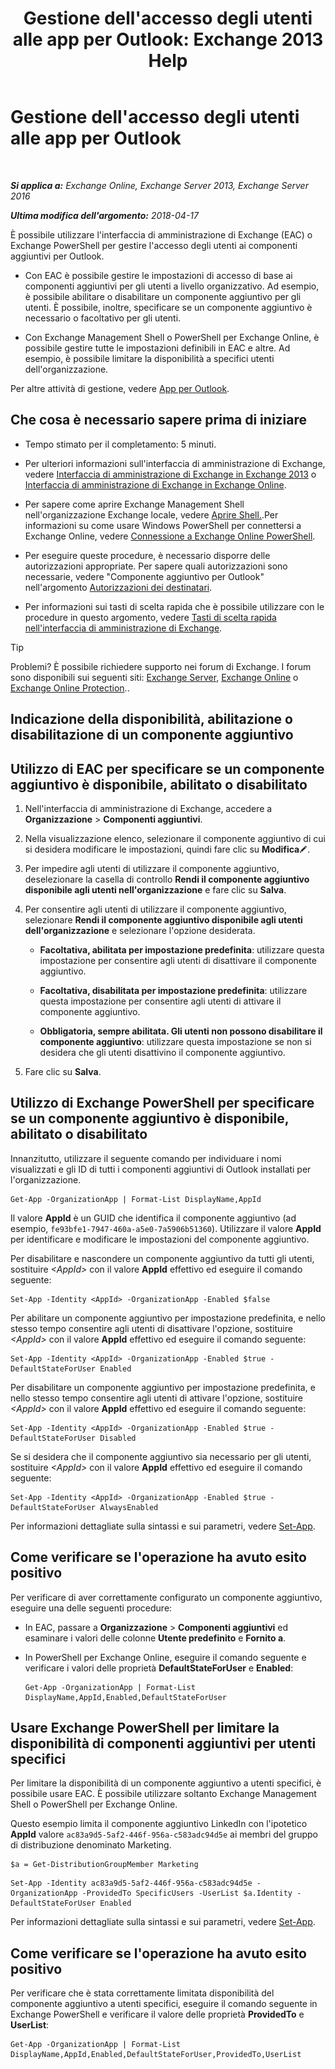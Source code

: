 ﻿---
title: "Gestione dell'accesso degli utenti alle app per Outlook: Exchange 2013 Help"
TOCTitle: Gestione dell'accesso degli utenti alle app per Outlook
ms:assetid: e5833dec-a23a-439e-ac03-92671817bff8
ms:mtpsurl: https://technet.microsoft.com/it-it/library/JJ943757(v=EXCHG.150)
ms:contentKeyID: 52063110
ms.date: 05/05/2018
mtps_version: v=EXCHG.150
ms.translationtype: HT
---

# Gestione dell'accesso degli utenti alle app per Outlook

 

_**Si applica a:** Exchange Online, Exchange Server 2013, Exchange Server 2016_

_**Ultima modifica dell'argomento:** 2018-04-17_

È possibile utilizzare l'interfaccia di amministrazione di Exchange (EAC) o Exchange PowerShell per gestire l'accesso degli utenti ai componenti aggiuntivi per Outlook.

  - Con EAC è possibile gestire le impostazioni di accesso di base ai componenti aggiuntivi per gli utenti a livello organizzativo. Ad esempio, è possibile abilitare o disabilitare un componente aggiuntivo per gli utenti. È possibile, inoltre, specificare se un componente aggiuntivo è necessario o facoltativo per gli utenti.

  - Con Exchange Management Shell o PowerShell per Exchange Online, è possibile gestire tutte le impostazioni definibili in EAC e altre. Ad esempio, è possibile limitare la disponibilità a specifici utenti dell'organizzazione.

Per altre attività di gestione, vedere [App per Outlook](add-ins-for-outlook-exchange-2013-help.md).

## Che cosa è necessario sapere prima di iniziare

  - Tempo stimato per il completamento: 5 minuti.

  - Per ulteriori informazioni sull'interfaccia di amministrazione di Exchange, vedere [Interfaccia di amministrazione di Exchange in Exchange 2013](exchange-admin-center-in-exchange-2013-exchange-2013-help.md) o [Interfaccia di amministrazione di Exchange in Exchange Online](https://technet.microsoft.com/it-it/library/jj200743\(v=exchg.150\)).

  - Per sapere come aprire Exchange Management Shell nell'organizzazione Exchange locale, vedere [Aprire Shell.](https://technet.microsoft.com/it-it/library/dd638134\(v=exchg.150\)).Per informazioni su come usare Windows PowerShell per connettersi a Exchange Online, vedere [Connessione a Exchange Online PowerShell](https://go.microsoft.com/fwlink/p/?linkid=396554).

  - Per eseguire queste procedure, è necessario disporre delle autorizzazioni appropriate. Per sapere quali autorizzazioni sono necessarie, vedere "Componente aggiuntivo per Outlook" nell'argomento [Autorizzazioni dei destinatari](recipients-permissions-exchange-2013-help.md).

  - Per informazioni sui tasti di scelta rapida che è possibile utilizzare con le procedure in questo argomento, vedere [Tasti di scelta rapida nell'interfaccia di amministrazione di Exchange](keyboard-shortcuts-in-the-exchange-admin-center-exchange-online-protection-help.md).


> [!TIP]
> Problemi? È possibile richiedere supporto nei forum di Exchange. I forum sono disponibili sui seguenti siti: <A href="https://go.microsoft.com/fwlink/p/?linkid=60612">Exchange Server</A>, <A href="https://go.microsoft.com/fwlink/p/?linkid=267542">Exchange Online</A> o <A href="https://go.microsoft.com/fwlink/p/?linkid=285351">Exchange Online Protection</A>..



## Indicazione della disponibilità, abilitazione o disabilitazione di un componente aggiuntivo

## Utilizzo di EAC per specificare se un componente aggiuntivo è disponibile, abilitato o disabilitato

1.  Nell'interfaccia di amministrazione di Exchange, accedere a **Organizzazione** \> **Componenti aggiuntivi**.

2.  Nella visualizzazione elenco, selezionare il componente aggiuntivo di cui si desidera modificare le impostazioni, quindi fare clic su **Modifica**![Icona Modifica](images/JJ218640.6f53ccb2-1f13-4c02-bea0-30690e6ea71d(EXCHG.150).gif "Icona Modifica").

3.  Per impedire agli utenti di utilizzare il componente aggiuntivo, deselezionare la casella di controllo **Rendi il componente aggiuntivo disponibile agli utenti nell'organizzazione** e fare clic su **Salva**.

4.  Per consentire agli utenti di utilizzare il componente aggiuntivo, selezionare **Rendi il componente aggiuntivo disponibile agli utenti dell'organizzazione** e selezionare l'opzione desiderata.
    
      - **Facoltativa, abilitata per impostazione predefinita**: utilizzare questa impostazione per consentire agli utenti di disattivare il componente aggiuntivo.
    
      - **Facoltativa, disabilitata per impostazione predefinita**: utilizzare questa impostazione per consentire agli utenti di attivare il componente aggiuntivo.
    
      - **Obbligatoria, sempre abilitata. Gli utenti non possono disabilitare il componente aggiuntivo**: utilizzare questa impostazione se non si desidera che gli utenti disattivino il componente aggiuntivo.

5.  Fare clic su **Salva**.

## Utilizzo di Exchange PowerShell per specificare se un componente aggiuntivo è disponibile, abilitato o disabilitato

Innanzitutto, utilizzare il seguente comando per individuare i nomi visualizzati e gli ID di tutti i componenti aggiuntivi di Outlook installati per l'organizzazione.

    Get-App -OrganizationApp | Format-List DisplayName,AppId

Il valore **AppId** è un GUID che identifica il componente aggiuntivo (ad esempio, `fe93bfe1-7947-460a-a5e0-7a5906b51360`). Utilizzare il valore **AppId** per identificare e modificare le impostazioni del componente aggiuntivo.

Per disabilitare e nascondere un componente aggiuntivo da tutti gli utenti, sostituire *\<AppId\>* con il valore **AppId** effettivo ed eseguire il comando seguente:

    Set-App -Identity <AppId> -OrganizationApp -Enabled $false

Per abilitare un componente aggiuntivo per impostazione predefinita, e nello stesso tempo consentire agli utenti di disattivare l'opzione, sostituire *\<AppId\>* con il valore **AppId** effettivo ed eseguire il comando seguente:

    Set-App -Identity <AppId> -OrganizationApp -Enabled $true -DefaultStateForUser Enabled

Per disabilitare un componente aggiuntivo per impostazione predefinita, e nello stesso tempo consentire agli utenti di attivare l'opzione, sostituire *\<AppId\>* con il valore **AppId** effettivo ed eseguire il comando seguente:

    Set-App -Identity <AppId> -OrganizationApp -Enabled $true -DefaultStateForUser Disabled

Se si desidera che il componente aggiuntivo sia necessario per gli utenti, sostituire *\<AppId\>* con il valore **AppId** effettivo ed eseguire il comando seguente:

    Set-App -Identity <AppId> -OrganizationApp -Enabled $true -DefaultStateForUser AlwaysEnabled

Per informazioni dettagliate sulla sintassi e sui parametri, vedere [Set-App](https://technet.microsoft.com/it-it/library/jj218630\(v=exchg.150\)).

## Come verificare se l'operazione ha avuto esito positivo

Per verificare di aver correttamente configurato un componente aggiuntivo, eseguire una delle seguenti procedure:

  - In EAC, passare a **Organizzazione** \> **Componenti aggiuntivi** ed esaminare i valori delle colonne **Utente predefinito** e **Fornito a**.

  - In PowerShell per Exchange Online, eseguire il comando seguente e verificare i valori delle proprietà **DefaultStateForUser** e **Enabled**:
    
        Get-App -OrganizationApp | Format-List DisplayName,AppId,Enabled,DefaultStateForUser

## Usare Exchange PowerShell per limitare la disponibilità di componenti aggiuntivi per utenti specifici

Per limitare la disponibilità di un componente aggiuntivo a utenti specifici, è possibile usare EAC. È possibile utilizzare soltanto Exchange Management Shell o PowerShell per Exchange Online.

Questo esempio limita il componente aggiuntivo LinkedIn con l'ipotetico **AppId** valore `ac83a9d5-5af2-446f-956a-c583adc94d5e` ai membri del gruppo di distribuzione denominato Marketing.

```
$a = Get-DistributionGroupMember Marketing
```
```
Set-App -Identity ac83a9d5-5af2-446f-956a-c583adc94d5e -OrganizationApp -ProvidedTo SpecificUsers -UserList $a.Identity -DefaultStateForUser Enabled
```

Per informazioni dettagliate sulla sintassi e sui parametri, vedere [Set-App](https://technet.microsoft.com/it-it/library/jj218630\(v=exchg.150\)).

## Come verificare se l'operazione ha avuto esito positivo

Per verificare che è stata correttamente limitata disponibilità del componente aggiuntivo a utenti specifici, eseguire il comando seguente in Exchange PowerShell e verificare il valore delle proprietà **ProvidedTo** e **UserList**:

    Get-App -OrganizationApp | Format-List DisplayName,AppId,Enabled,DefaultStateForUser,ProvidedTo,UserList

